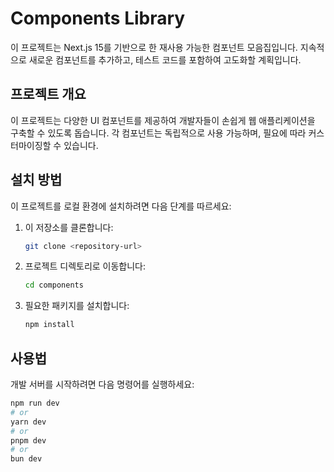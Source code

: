# Components Library

이 프로젝트는 Next.js 15를 기반으로 한 재사용 가능한 컴포넌트 모음집입니다. 
지속적으로 새로운 컴포넌트를 추가하고, 테스트 코드를 포함하여 고도화할 계획입니다.

## 프로젝트 개요

이 프로젝트는 다양한 UI 컴포넌트를 제공하여 개발자들이 손쉽게 웹 애플리케이션을 구축할 수 있도록 돕습니다. 
각 컴포넌트는 독립적으로 사용 가능하며, 필요에 따라 커스터마이징할 수 있습니다.

## 설치 방법

이 프로젝트를 로컬 환경에 설치하려면 다음 단계를 따르세요:

1. 이 저장소를 클론합니다:
   ```bash
   git clone <repository-url>
   ```

2. 프로젝트 디렉토리로 이동합니다:
   ```bash
   cd components
   ```

3. 필요한 패키지를 설치합니다:
   ```bash
   npm install
   ```

## 사용법

개발 서버를 시작하려면 다음 명령어를 실행하세요:

```bash
npm run dev
# or
yarn dev
# or
pnpm dev
# or
bun dev
```
